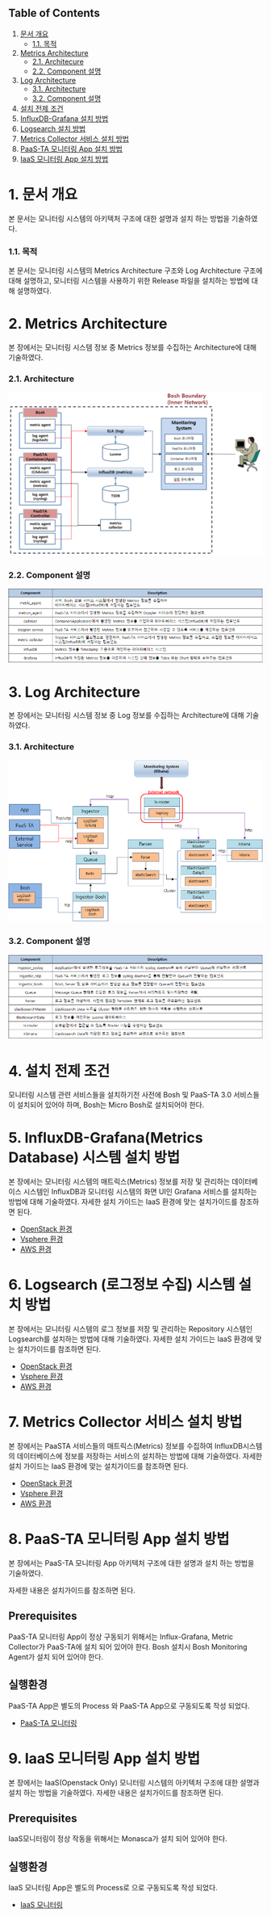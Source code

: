 ## Table of Contents
1. [문서 개요](#1)
     * [1.1. 목적](#2)
2. [Metrics Architecture](#3)
     * [2.1.  Architecure](#4)
     * [2.2.  Component 설명](#5)
3. [Log Architecture](#6)
     * [3.1.  Architecture](#7)
     * [3.2.  Component 설명](#8)
4. [설치 전제 조건](#9)
5. [InfluxDB-Grafana 설치 방법](#10)
6. [Logsearch 설치 방법](#11)
7. [Metrics Collector 서비스 설치 방법](#12)
8. [PaaS-TA 모니터링 App 설치 방법](#13)
9. [IaaS 모니터링 App 설치 방법](#14)

<div id='1'></div>

# 1. 문서 개요
본 문서는 모니터링 시스템의 아키텍처 구조에 대한 설명과 설치 하는 방법을 기술하였다.

<div id='2'></div>

### 1.1. 목적

본 문서는 모니터링 시스템의 Metrics Architecture 구조와 Log Architecture 구조에 대해 설명하고, 모니터링 시스템을 사용하기 위한 Release 파일을 설치하는 방법에 대해 설명하였다.

<div id='3'></div>

# 2.  Metrics Architecture

본 장에서는 모니터링 시스템 정보 중 Metrics 정보를 수집하는 Architecture에 대해 기술하였다.

<div id='4'></div> 

### 2.1. Architecture

<kbd>![2-1-1]</kbd>

<div id='5'></div>

### 2.2. Component 설명

<kbd>![2-2-1]</kbd>

<div id='6'></div>

# 3. Log Architecture

본 장에서는 모니터링 시스템 정보 중 Log 정보를 수집하는 Architecture에 대해 기술하였다.

<div id='7'></div>

### 3.1. Architecture

<kbd>![3-1-1]</kbd>

<div id='8'></div>

### 3.2. Component 설명

<kbd>![3-2-1]</kbd>

<div id='9'></div>

# 4. 설치 전제 조건

모니터링 시스템 관련 서비스들을 설치하기전 사전에 Bosh 및 PaaS-TA 3.0 서비스들이 설치되어 있어야 하며, Bosh는 Micro Bosh로 설치되어야 한다.

<div id='10'></div>

# 5. InfluxDB-Grafana(Metrics Database) 시스템 설치 방법

본 장에서는 모니터링 시스템의 매트릭스(Metrics) 정보를 저장 및 관리하는 데이터베이스 시스템인 InfluxDB과 모니터링 시스템의 화면 UI인 Grafana 서비스를 설치하는 방법에 대해 기술하였다.
자세한 설치 가이드는 IaaS 환경에 맞는 설치가이드를 참조하면 된다.

- [OpenStack 환경](https://github.com/PaaS-TA/Guide-3.0-Penne-/blob/master/Install-Guide/Services/PaaS-TA%20InfluxDB%20%EB%B0%8F%20Grafana%20%EC%84%A4%EC%B9%98%20%EA%B0%80%EC%9D%B4%EB%93%9C(OpenStack).md)
- [Vsphere  환경](https://github.com/PaaS-TA/Guide-3.0-Penne-/blob/master/Install-Guide/Services/PaaS-TA%20InfluxDB%20%EB%B0%8F%20Grafana%20%EC%84%A4%EC%B9%98%20%EA%B0%80%EC%9D%B4%EB%93%9C(VMWare).md)
- [AWS 환경](https://github.com/PaaS-TA/Guide-3.0-Penne-/blob/master/Install-Guide/Services/PaaS-TA%20InfluxDB%20%EB%B0%8F%20Grafana%20%EC%84%A4%EC%B9%98%20%EA%B0%80%EC%9D%B4%EB%93%9C(AWS).md)

<div id='11'></div>

# 6. Logsearch (로그정보 수집) 시스템 설치 방법

본 장에서는 모니터링 시스템의 로그 정보를 저장 및 관리하는 Repository 시스템인 Logsearch를 설치하는 방법에 대해 기술하였다.
자세한 설치 가이드는 IaaS 환경에 맞는 설치가이드를 참조하면 된다.

- [OpenStack 환경](https://github.com/PaaS-TA/Guide-3.0-Penne-/blob/master/Install-Guide/Services/PaaS-TA%20Logsearch%20%EC%84%A4%EC%B9%98%20%EA%B0%80%EC%9D%B4%EB%93%9C(OpenStack).md)
- [Vsphere  환경](https://github.com/PaaS-TA/Guide-3.0-Penne-/blob/master/Install-Guide/Services/PaaS-TA%20Logsearch%20%EC%84%A4%EC%B9%98%20%EA%B0%80%EC%9D%B4%EB%93%9C(VMWare).md)
- [AWS 환경](https://github.com/PaaS-TA/Guide-3.0-Penne-/blob/master/Install-Guide/Services/PaaS-TA%20Logsearch%20%EC%84%A4%EC%B9%98%20%EA%B0%80%EC%9D%B4%EB%93%9C(AWS).md)

<div id='12'></div>

# 7. Metrics Collector 서비스 설치 방법

본 장에서는 PaaSTA 서비스들의 매트릭스(Metrics) 정보를 수집하여 InfluxDB시스템의 데이터베이스에 정보를 저장하는 서비스의 설치하는 방법에 대해 기술하였다.
자세한 설치 가이드는 IaaS 환경에 맞는 설치가이드를 참조하면 된다.

- [OpenStack 환경](https://github.com/PaaS-TA/Guide-3.0-Penne-/blob/master/Install-Guide/Services/PaaS-TA%20Metrics%20Collector%20%20%EC%84%A4%EC%B9%98%20%EA%B0%80%EC%9D%B4%EB%93%9C(OpenStack).md)
- [Vsphere  환경](https://github.com/PaaS-TA/Guide-3.0-Penne-/blob/master/Install-Guide/Services/PaaS-TA%20Metrics%20Collector%20%20%EC%84%A4%EC%B9%98%20%EA%B0%80%EC%9D%B4%EB%93%9C(VMWare).md)
- [AWS 환경](https://github.com/PaaS-TA/Guide-3.0-Penne-/blob/master/Install-Guide/Services/PaaS-TA%20Metrics%20Collector%20%20%EC%84%A4%EC%B9%98%20%EA%B0%80%EC%9D%B4%EB%93%9C(AWS).md)

<div id='13'></div>

# 8. PaaS-TA 모니터링 App 설치 방법

본 장에서는 PaaS-TA 모니터링 App 아키텍처 구조에 대한 설명과 설치 하는 방법을 기술하였다.

자세한 내용은 설치가이드를 참조하면 된다.

## Prerequisites
PaaS-TA 모니터링 App이 정상 구동되기 위해서는 Influx-Grafana, Metric Collector가 PaaS-TA에 설치 되어 있어야 한다. Bosh 설치시 Bosh Monitoring Agent가 설치 되어 있어야 한다.

## 실행환경
PaaS-TA App은 별도의 Process 와 PaaS-TA App으로 구동되도록 작성 되었다.

- [PaaS-TA 모니터링](https://github.com/PaaS-TA/PaaS-TA-Monitoring)

<div id='14'></div>

# 9. IaaS 모니터링 App 설치 방법

본 장에서는 IaaS(Openstack Only) 모니터링 시스템의 아키텍처 구조에 대한 설명과 설치 하는 방법을 기술하였다.
자세한 내용은 설치가이드를 참조하면 된다.

## Prerequisites
IaaS모니터링이 정상 작동을 위해서는 Monasca가 설치 되어 있어야 한다.

## 실행환경
IaaS 모니터링 App은 별도의 Process로 으로 구동되도록 작성 되었다.

- [IaaS 모니터링](https://github.com/PaaS-TA/IaaS-Monitoring)


[2-1-1]:images/2-1-1.png
[2-2-1]:images/2-2-1.png
[3-1-1]:images/3-1-1.png
[3-2-1]:images/3-2-1.png
